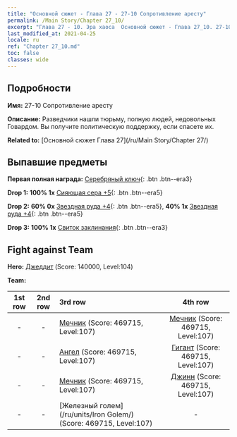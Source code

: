 ```yaml
---
title: "Основной сюжет - Глава 27 - 27-10 Сопротивление аресту"
permalink: /Main Story/Chapter 27_10/
excerpt: "Глава 27 - 10. Эра хаоса  Основной сюжет - Глава 27_10. 27-10 Сопротивление аресту"
last_modified_at: 2021-04-25
locale: ru
ref: "Chapter 27_10.md"
toc: false
classes: wide
---
```


## Подробности

 **Имя:** 27-10 Сопротивление аресту

 **Описание:** Разведчики нашли тюрьму, полную людей, недовольных Говардом. Вы получите политическую поддержку, если спасете их.

 **Related to:** [Основной сюжет Глава 27](/ru/Main Story/Chapter 27/)

## Выпавшие предметы

 **Первая полная награда:** [Серебряный ключ](/ItemsRU/con_693/){: .btn .btn--era3}

 **Drop 1:** **100% 1x** [Сияющая сера +5](/ItemsRU/mat_99/){: .btn .btn--era5}

 **Drop 2:** **60% 0x** [Звездная руда +4](/ItemsRU/mat_89/){: .btn .btn--era5}, **40% 1x** [Звездная руда +4](/ItemsRU/mat_89/){: .btn .btn--era5}

 **Drop 3:** **100% 1x** [Свиток заклинания](/ItemsRU/con_694/){: .btn .btn--era3}


## Fight against Team
 **Hero:** [Джеддит](/ru/heroes/Jeddite/) (Score: 140000, Level:104)

 **Team:**


  | 1st row | 2nd row | 3rd row | 4th row |
  |:----:|:----:|:----|:----:|
  | - | - | [Мечник](/ru/units/Swordsman/) (Score: 469715, Level:107)  | [Мечник](/ru/units/Swordsman/) (Score: 469715, Level:107)  |
  | - | - | [Ангел](/ru/units/Angel/) (Score: 469715, Level:107)  | [Гигант](/ru/units/Giant/) (Score: 469715, Level:107)  |
  | - | - | [Мечник](/ru/units/Swordsman/) (Score: 469715, Level:107)  | [Джинн](/ru/units/Genie/) (Score: 469715, Level:107)  |
  | - | - | [Железный голем](/ru/units/Iron Golem/) (Score: 469715, Level:107)  | - |


